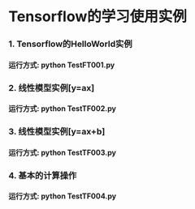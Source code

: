 # Tensorflow的学习使用实例

### 1. Tensorflow的HelloWorld实例

#### 运行方式: python TestFT001.py

### 2. 线性模型实例[y=ax]

#### 运行方式: python TestTF002.py

### 3. 线性模型实例[y=ax+b]

#### 运行方式: python TestTF003.py

### 4. 基本的计算操作

#### 运行方式: python TestTF004.py
